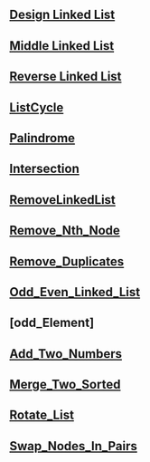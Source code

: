 ## [Design Linked List](https://leetcode.com/problems/design-linked-list/description/)

## [Middle Linked List](https://leetcode.com/problems/middle-of-the-linked-list/)

## [Reverse Linked List](https://leetcode.com/problems/reverse-linked-list/)

## [ListCycle](https://leetcode.com/problems/reverse-linked-list/)

## [Palindrome](https://leetcode.com/problems/palindrome-linked-list/)

## [Intersection](https://leetcode.com/problems/intersection-of-two-linked-lists/)

## [RemoveLinkedList](https://leetcode.com/problems/remove-linked-list-elements/submissions/1709909829/)

## [Remove_Nth_Node](https://leetcode.com/problems/remove-nth-node-from-end-of-list/)

## [Remove_Duplicates](https://leetcode.com/problems/remove-duplicates-from-sorted-list/)

## [Odd_Even_Linked_List](https://leetcode.com/problems/odd-even-linked-list/)

## [odd_Element]

## [Add_Two_Numbers](https://leetcode.com/problems/add-two-numbers/)

## [Merge_Two_Sorted](https://leetcode.com/problems/merge-two-sorted-lists/description/)

## [Rotate_List](https://leetcode.com/problems/rotate-list/submissions/1714230747/)

## [Swap_Nodes_In_Pairs](https://leetcode.com/problems/swap-nodes-in-pairs/description/)
